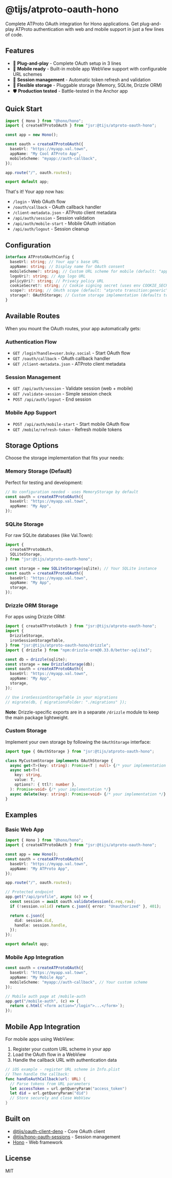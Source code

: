 # @tijs/atproto-oauth-hono

Complete ATProto OAuth integration for Hono applications. Get plug-and-play
ATProto authentication with web and mobile support in just a few lines of code.

## Features

- 🚀 **Plug-and-play** - Complete OAuth setup in 3 lines
- 📱 **Mobile ready** - Built-in mobile app WebView support with configurable
  URL schemes
- 🔄 **Session management** - Automatic token refresh and validation
- 🔧 **Flexible storage** - Pluggable storage (Memory, SQLite, Drizzle ORM)
- 🛡️ **Production tested** - Battle-tested in the Anchor app

## Quick Start

```typescript
import { Hono } from "@hono/hono";
import { createATProtoOAuth } from "jsr:@tijs/atproto-oauth-hono";

const app = new Hono();

const oauth = createATProtoOAuth({
  baseUrl: "https://myapp.val.town",
  appName: "My Cool ATProto App",
  mobileScheme: "myapp://auth-callback",
});

app.route("/", oauth.routes);

export default app;
```

That's it! Your app now has:

- `/login` - Web OAuth flow
- `/oauth/callback` - OAuth callback handler
- `/client-metadata.json` - ATProto client metadata
- `/api/auth/session` - Session validation
- `/api/auth/mobile-start` - Mobile OAuth initiation
- `/api/auth/logout` - Session cleanup

## Configuration

```typescript
interface ATProtoOAuthConfig {
  baseUrl: string; // Your app's base URL
  appName: string; // Display name for OAuth consent
  mobileScheme?: string; // Custom URL scheme for mobile (default: "app://auth-callback")
  logoUri?: string; // App logo URL
  policyUri?: string; // Privacy policy URL
  cookieSecret?: string; // Cookie signing secret (uses env COOKIE_SECRET)
  scope?: string; // OAuth scope (default: "atproto transition:generic")
  storage?: OAuthStorage; // Custom storage implementation (defaults to MemoryStorage)
}
```

## Available Routes

When you mount the OAuth routes, your app automatically gets:

### Authentication Flow

- `GET /login?handle=user.bsky.social` - Start OAuth flow
- `GET /oauth/callback` - OAuth callback handler
- `GET /client-metadata.json` - ATProto client metadata

### Session Management

- `GET /api/auth/session` - Validate session (web + mobile)
- `GET /validate-session` - Simple session check
- `POST /api/auth/logout` - End session

### Mobile App Support

- `POST /api/auth/mobile-start` - Start mobile OAuth flow
- `GET /mobile/refresh-token` - Refresh mobile tokens

## Storage Options

Choose the storage implementation that fits your needs:

### Memory Storage (Default)

Perfect for testing and development:

```typescript
// No configuration needed - uses MemoryStorage by default
const oauth = createATProtoOAuth({
  baseUrl: "https://myapp.val.town",
  appName: "My App",
});
```

### SQLite Storage

For raw SQLite databases (like Val.Town):

```typescript
import {
  createATProtoOAuth,
  SQLiteStorage,
} from "jsr:@tijs/atproto-oauth-hono";

const storage = new SQLiteStorage(sqlite); // Your SQLite instance
const oauth = createATProtoOAuth({
  baseUrl: "https://myapp.val.town",
  appName: "My App",
  storage,
});
```

### Drizzle ORM Storage

For apps using Drizzle ORM:

```typescript
import { createATProtoOAuth } from "jsr:@tijs/atproto-oauth-hono";
import {
  DrizzleStorage,
  ironSessionStorageTable,
} from "jsr:@tijs/atproto-oauth-hono/drizzle";
import { drizzle } from "npm:drizzle-orm@0.33.0/better-sqlite3";

const db = drizzle(sqlite);
const storage = new DrizzleStorage(db);
const oauth = createATProtoOAuth({
  baseUrl: "https://myapp.val.town",
  appName: "My App",
  storage,
});

// Use ironSessionStorageTable in your migrations
// migrate(db, { migrationsFolder: "./migrations" });
```

**Note**: Drizzle-specific exports are in a separate `/drizzle` module to keep
the main package lightweight.

### Custom Storage

Implement your own storage by following the `OAuthStorage` interface:

```typescript
import type { OAuthStorage } from "jsr:@tijs/atproto-oauth-hono";

class MyCustomStorage implements OAuthStorage {
  async get<T>(key: string): Promise<T | null> {/* your implementation */}
  async set<T>(
    key: string,
    value: T,
    options?: { ttl?: number },
  ): Promise<void> {/* your implementation */}
  async delete(key: string): Promise<void> {/* your implementation */}
}
```

## Examples

### Basic Web App

```typescript
import { Hono } from "@hono/hono";
import { createATProtoOAuth } from "jsr:@tijs/atproto-oauth-hono";

const app = new Hono();
const oauth = createATProtoOAuth({
  baseUrl: "https://myapp.val.town",
  appName: "My ATProto App",
});

app.route("/", oauth.routes);

// Protected endpoint
app.get("/api/profile", async (c) => {
  const session = await oauth.validateSession(c.req.raw);
  if (!session.valid) return c.json({ error: "Unauthorized" }, 401);

  return c.json({
    did: session.did,
    handle: session.handle,
  });
});

export default app;
```

### Mobile App Integration

```typescript
const oauth = createATProtoOAuth({
  baseUrl: "https://myapp.val.town",
  appName: "My Mobile App",
  mobileScheme: "myapp://auth-callback", // Your custom scheme
});

// Mobile auth page at /mobile-auth
app.get("/mobile-auth", (c) => {
  return c.html(`<form action="/login">...</form>`);
});
```

## Mobile App Integration

For mobile apps using WebView:

1. Register your custom URL scheme in your app
2. Load the OAuth flow in a WebView
3. Handle the callback URL with authentication data

```swift
// iOS example - register URL scheme in Info.plist
// Then handle the callback:
func handleAuthCallback(url: URL) {
  // Parse tokens from URL parameters
  let accessToken = url.getQueryParam("access_token")
  let did = url.getQueryParam("did")
  // Store securely and close WebView
}
```

## Built on

- [@tijs/oauth-client-deno](https://jsr.io/@tijs/oauth-client-deno) - Core OAuth
  client
- [@tijs/hono-oauth-sessions](https://jsr.io/@tijs/hono-oauth-sessions) -
  Session management
- [Hono](https://hono.dev) - Web framework

## License

MIT
